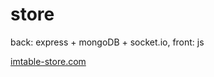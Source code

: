 # store
back: express + mongoDB + socket.io, front: js

[imtable-store.com](https://imtable-store.onrender.com)
